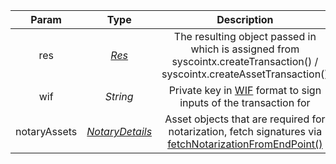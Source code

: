 |                  Param                   |   Type   |                         Description                          | Required |
| :--------------------------------------: | :------: | :----------------------------------------------------------: | :------: |
|          res         | [*Res*](types/#res) | The resulting object passed in which is assigned from syscointx.createTransaction() / syscointx.createAssetTransaction() |    yes     |
|                   wif                    | *String* | Private key in [WIF](https://en.bitcoin.it/wiki/Wallet_import_format) format to sign inputs of the transaction for |    yes     |
| notaryAssets | [*NotaryDetails*](types/#notarydetails) | Asset objects that are required for notarization, fetch signatures via [fetchNotarizationFromEndPoint()](utils/#fetchnotarizationfromendpoint) | no |
